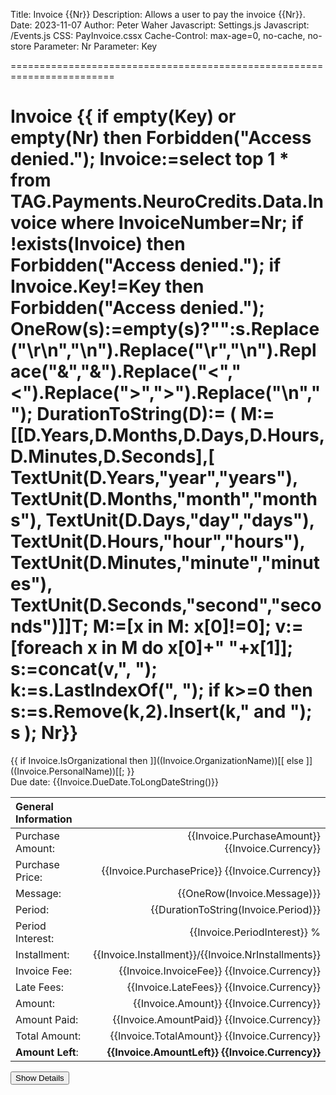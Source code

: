 ﻿Title: Invoice {{Nr}}
Description: Allows a user to pay the invoice {{Nr}}.
Date: 2023-11-07
Author: Peter Waher
Javascript: Settings.js
Javascript: /Events.js
CSS: PayInvoice.cssx
Cache-Control: max-age=0, no-cache, no-store
Parameter: Nr
Parameter: Key

========================================================================

Invoice {{
if empty(Key) or empty(Nr) then Forbidden("Access denied.");
Invoice:=select top 1 * from TAG.Payments.NeuroCredits.Data.Invoice where InvoiceNumber=Nr;
if !exists(Invoice) then Forbidden("Access denied.");
if Invoice.Key!=Key then Forbidden("Access denied.");
OneRow(s):=empty(s)?"":s.Replace("\r\n","\n").Replace("\r","\n").Replace("&","&amp;").Replace("<","&lt;").Replace(">","&gt;").Replace("\n","<br/>");
DurationToString(D):=
(
	M:=[[D.Years,D.Months,D.Days,D.Hours,D.Minutes,D.Seconds],[
		TextUnit(D.Years,"year","years"),
		TextUnit(D.Months,"month","months"),
		TextUnit(D.Days,"day","days"),
		TextUnit(D.Hours,"hour","hours"),
		TextUnit(D.Minutes,"minute","minutes"),
		TextUnit(D.Seconds,"second","seconds")]]T;
	M:=[x in M: x[0]!=0];
	v:=[foreach x in M do x[0]+" "+x[1]];
	s:=concat(v,", ");
	k:=s.LastIndexOf(", ");
	if k>=0 then s:=s.Remove(k,2).Insert(k," and ");
	s
);
Nr}}
=================

<div id="SimpleInformation" style="display:block">

<p>
<span class="simpleName">
{{
if Invoice.IsOrganizational then 
	]]((Invoice.OrganizationName))[[
else
	]]((Invoice.PersonalName))[[;
}}
</span>
<br/>
<span class="dueDate">
Due date: {{Invoice.DueDate.ToLongDateString()}}
</span>
</p>

| General Information                                                  ||
|:-----------------|---------------------------------------------------:|
| Purchase Amount: | {{Invoice.PurchaseAmount}} {{Invoice.Currency}}    |
| Purchase Price:  | {{Invoice.PurchasePrice}} {{Invoice.Currency}}     |
| Message:         | {{OneRow(Invoice.Message)}}                        |
| Period:          | {{DurationToString(Invoice.Period)}}               |
| Period Interest: | {{Invoice.PeriodInterest}} %                       |
| Installment:     | {{Invoice.Installment}}/{{Invoice.NrInstallments}} |
| Invoice Fee:     | {{Invoice.InvoiceFee}} {{Invoice.Currency}}        |
| Late Fees:       | {{Invoice.LateFees}} {{Invoice.Currency}}          |
| Amount:          | {{Invoice.Amount}} {{Invoice.Currency}}            |
| Amount Paid:     | {{Invoice.AmountPaid}} {{Invoice.Currency}}        |
| Total Amount:    | {{Invoice.TotalAmount}} {{Invoice.Currency}}       |
| **Amount Left**: | **{{Invoice.AmountLeft}} {{Invoice.Currency}}**    |

<button type="button" onclick="ShowDetailedInformation()" class="posButton">Show Details</button>
</div>
<div id="DetailedInformation" style="display:none">

| General Information  ||
|:----------|----------:|
| Is paid | {{Invoice.IsPaid}} |
| Purchase Amount | {{Invoice.PurchaseAmount}} {{Invoice.Currency}} |
| Purchase Price | {{Invoice.PurchasePrice}} {{Invoice.Currency}} |
| Message | {{OneRow(Invoice.Message)}} |
| Period | {{DurationToString(Invoice.Period)}} |
| Period Interest | {{Invoice.PeriodInterest}} % |
| Installment | {{Invoice.Installment}}/{{Invoice.NrInstallments}} |
| Invoice Fee | {{Invoice.InvoiceFee}} {{Invoice.Currency}} |
| Late Fees | {{Invoice.LateFees}} {{Invoice.Currency}} |
| Amount | {{Invoice.Amount}} {{Invoice.Currency}} |
| Amount Paid | {{Invoice.AmountPaid}} {{Invoice.Currency}} |
| Total Amount | {{Invoice.TotalAmount}} {{Invoice.Currency}} |
| **Amount Left** | **{{Invoice.AmountLeft}} {{Invoice.Currency}}** |
| \#Reminders | {{Invoice.NrReminders}} |
| Due Date | {{Invoice.DueDate.ToShortDateString()}} |
| Created | {{Invoice.Created}} |
| Invoice Date | {{Invoice.InvoiceDate.ToShortDateString()}} |

| Personal information about buyer ||
|:----------------|:----------------|
| First name | {{Invoice.FirstName}} |
| Middle name | {{Invoice.MiddleName}} |
| Last name | {{Invoice.LastName}} |
| Personal Number | {{Invoice.PersonalNumber}} |
| Address | {{Invoice.Address}} {{Invoice.Address2}} |
| Area | {{Invoice.Area}} |
| City | {{Invoice.City}} |
| Postal Code | {{Invoice.PostalCode}} |
| Region | {{Invoice.Region}} |
| Country | {{Invoice.Country}} |
| Jid | [{{Invoice.Jid}}](xmpp:{{Invoice.Jid}}) |
| Phone | [{{Invoice.PhoneNumber}}](tel:{{Invoice.PhoneNumber}}) |
| e-Mail | [{{Invoice.EMail}}](mailto:{{Invoice.EMail}}) |

{{if Invoice.IsOrganizational then ]]
| Organizational information about buyer ||
|:----------------------|:----------------|
| Organization | ((Invoice.OrganizationName)) |
| Department | ((Invoice.Department)) |
| Role | ((Invoice.Role)) |
| Organization Number | ((Invoice.OrganizationNumber)) |
| Address | ((Invoice.OrganizationAddress)) ((Invoice.OrganizationAddress2)) |
| Area | ((Invoice.OrganizationArea)) |
| City | ((Invoice.OrganizationCity)) |
| Postal Code | ((Invoice.OrganizationPostalCode)) |
| Region | ((Invoice.OrganizationRegion)) |
| Country | ((Invoice.OrganizationCountry)) |
[[}}

{{
if !empty(Invoice.NeuroCreditsContractId) then
(
	PayUrl:="iotsc:"+Invoice.NeuroCreditsContractId;
	PayUrl:=Waher.IoTGateway.Gateway.GetUrl("/QR/"+UrlEncode(PayUrl));
	]]![Purchase contract]([[;
	]]((PayUrl))[[;
	]])[[
)
}}

<button type="button" onclick="ShowSimpleInformation()" class="negButton">Hide Details</button>
</div>